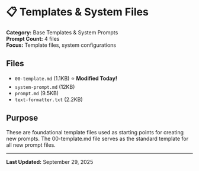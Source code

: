 # 📋 Templates & System Files

**Category:** Base Templates & System Prompts  
**Prompt Count:** 4 files  
**Focus:** Template files, system configurations

## Files

- `00-template.md` (1.1KB) ⭐ **Modified Today!**
- `system-prompt.md` (12KB)
- `prompt.md` (9.5KB)
- `text-formatter.txt` (2.2KB)

## Purpose

These are foundational template files used as starting points for creating new prompts. The 00-template.md file serves as the standard template for all new prompt files.

---
**Last Updated:** September 29, 2025
